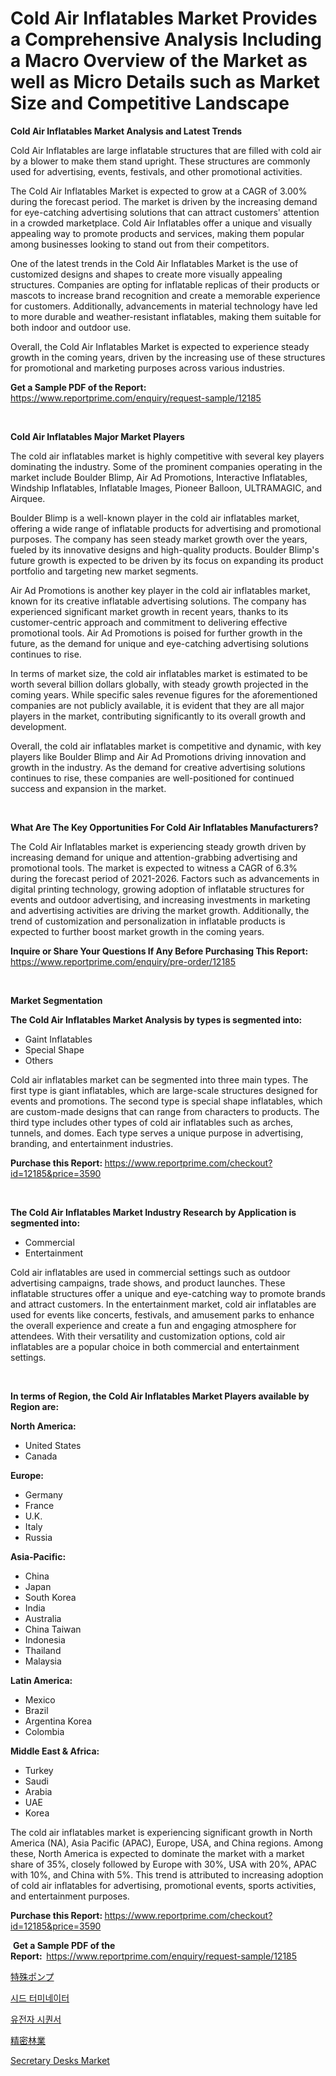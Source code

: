<p><h1>Cold Air Inflatables Market Provides a Comprehensive Analysis Including a Macro Overview of the Market as well as Micro Details such as Market Size and Competitive Landscape</h1></p><p><strong>Cold Air Inflatables Market Analysis and Latest Trends</strong></p>
<p><p>Cold Air Inflatables are large inflatable structures that are filled with cold air by a blower to make them stand upright. These structures are commonly used for advertising, events, festivals, and other promotional activities.</p><p>The Cold Air Inflatables Market is expected to grow at a CAGR of 3.00% during the forecast period. The market is driven by the increasing demand for eye-catching advertising solutions that can attract customers' attention in a crowded marketplace. Cold Air Inflatables offer a unique and visually appealing way to promote products and services, making them popular among businesses looking to stand out from their competitors.</p><p>One of the latest trends in the Cold Air Inflatables Market is the use of customized designs and shapes to create more visually appealing structures. Companies are opting for inflatable replicas of their products or mascots to increase brand recognition and create a memorable experience for customers. Additionally, advancements in material technology have led to more durable and weather-resistant inflatables, making them suitable for both indoor and outdoor use.</p><p>Overall, the Cold Air Inflatables Market is expected to experience steady growth in the coming years, driven by the increasing use of these structures for promotional and marketing purposes across various industries.</p></p>
<p><strong>Get a Sample PDF of the Report:&nbsp;</strong> <a href="https://www.reportprime.com/enquiry/request-sample/12185">https://www.reportprime.com/enquiry/request-sample/12185</a></p>
<p>&nbsp;</p>
<p><strong>Cold Air Inflatables Major Market Players</strong></p>
<p><p>The cold air inflatables market is highly competitive with several key players dominating the industry. Some of the prominent companies operating in the market include Boulder Blimp, Air Ad Promotions, Interactive Inflatables, Windship Inflatables, Inflatable Images, Pioneer Balloon, ULTRAMAGIC, and Airquee.</p><p>Boulder Blimp is a well-known player in the cold air inflatables market, offering a wide range of inflatable products for advertising and promotional purposes. The company has seen steady market growth over the years, fueled by its innovative designs and high-quality products. Boulder Blimp's future growth is expected to be driven by its focus on expanding its product portfolio and targeting new market segments.</p><p>Air Ad Promotions is another key player in the cold air inflatables market, known for its creative inflatable advertising solutions. The company has experienced significant market growth in recent years, thanks to its customer-centric approach and commitment to delivering effective promotional tools. Air Ad Promotions is poised for further growth in the future, as the demand for unique and eye-catching advertising solutions continues to rise.</p><p>In terms of market size, the cold air inflatables market is estimated to be worth several billion dollars globally, with steady growth projected in the coming years. While specific sales revenue figures for the aforementioned companies are not publicly available, it is evident that they are all major players in the market, contributing significantly to its overall growth and development.</p><p>Overall, the cold air inflatables market is competitive and dynamic, with key players like Boulder Blimp and Air Ad Promotions driving innovation and growth in the industry. As the demand for creative advertising solutions continues to rise, these companies are well-positioned for continued success and expansion in the market.</p></p>
<p>&nbsp;</p>
<p><strong>What Are The Key Opportunities For Cold Air Inflatables Manufacturers?</strong></p>
<p><p>The Cold Air Inflatables market is experiencing steady growth driven by increasing demand for unique and attention-grabbing advertising and promotional tools. The market is expected to witness a CAGR of 6.3% during the forecast period of 2021-2026. Factors such as advancements in digital printing technology, growing adoption of inflatable structures for events and outdoor advertising, and increasing investments in marketing and advertising activities are driving the market growth. Additionally, the trend of customization and personalization in inflatable products is expected to further boost market growth in the coming years.</p></p>
<p><strong>Inquire or Share Your Questions If Any Before Purchasing This Report:</strong> <a href="https://www.reportprime.com/enquiry/pre-order/12185">https://www.reportprime.com/enquiry/pre-order/12185</a></p>
<p>&nbsp;</p>
<p><strong>Market Segmentation</strong></p>
<p><strong>The Cold Air Inflatables Market Analysis by types is segmented into:</strong></p>
<p><ul><li>Gaint Inflatables</li><li>Special Shape</li><li>Others</li></ul></p>
<p><p>Cold air inflatables market can be segmented into three main types. The first type is giant inflatables, which are large-scale structures designed for events and promotions. The second type is special shape inflatables, which are custom-made designs that can range from characters to products. The third type includes other types of cold air inflatables such as arches, tunnels, and domes. Each type serves a unique purpose in advertising, branding, and entertainment industries.</p></p>
<p><strong>Purchase this Report:&nbsp;</strong><a href="https://www.reportprime.com/checkout?id=12185&price=3590">https://www.reportprime.com/checkout?id=12185&price=3590</a></p>
<p>&nbsp;</p>
<p><strong>The Cold Air Inflatables Market Industry Research by Application is segmented into:</strong></p>
<p><ul><li>Commercial</li><li>Entertainment</li></ul></p>
<p><p>Cold air inflatables are used in commercial settings such as outdoor advertising campaigns, trade shows, and product launches. These inflatable structures offer a unique and eye-catching way to promote brands and attract customers. In the entertainment market, cold air inflatables are used for events like concerts, festivals, and amusement parks to enhance the overall experience and create a fun and engaging atmosphere for attendees. With their versatility and customization options, cold air inflatables are a popular choice in both commercial and entertainment settings.</p></p>
<p>&nbsp;</p>
<p><strong>In terms of Region, the Cold Air Inflatables Market Players available by Region are:</strong></p>
<p>
    <p> <strong> North America: </strong>
        <ul>
            <li>United States</li>
            <li>Canada</li>
        </ul>
        </p> 
    <p> <strong> Europe: </strong>
        <ul>
            <li>Germany</li>
            <li>France</li>
            <li>U.K.</li>
            <li>Italy</li>
            <li>Russia</li>
        </ul>
        </p> 
    <p> <strong> Asia-Pacific: </strong>
        <ul>
            <li>China</li>
            <li>Japan</li>
            <li>South Korea</li>
            <li>India</li>
            <li>Australia</li>
            <li>China Taiwan</li>
            <li>Indonesia</li>
            <li>Thailand</li>
            <li>Malaysia</li>
        </ul>
        </p> 
    <p> <strong> Latin America: </strong>
        <ul>
            <li>Mexico</li>
            <li>Brazil</li>
            <li>Argentina Korea</li>
            <li>Colombia</li>
        </ul>
        </p> 
    <p> <strong> Middle East & Africa: </strong>
        <ul>
            <li>Turkey</li>
            <li>Saudi</li>
            <li>Arabia</li>
            <li>UAE</li>
            <li>Korea</li>
        </ul>
    </p>
    </p>
<p><p>The cold air inflatables market is experiencing significant growth in North America (NA), Asia Pacific (APAC), Europe, USA, and China regions. Among these, North America is expected to dominate the market with a market share of 35%, closely followed by Europe with 30%, USA with 20%, APAC with 10%, and China with 5%. This trend is attributed to increasing adoption of cold air inflatables for advertising, promotional events, sports activities, and entertainment purposes.</p></p>
<p><strong>Purchase this Report: </strong><a href="https://www.reportprime.com/checkout?id=12185&price=3590">https://www.reportprime.com/checkout?id=12185&price=3590</a></p>
<p>&nbsp;<strong>Get a Sample PDF of the Report:&nbsp;&nbsp;</strong><a href="https://www.reportprime.com/enquiry/request-sample/12185">https://www.reportprime.com/enquiry/request-sample/12185</a></p>
<p><strong></strong></p>
<p><p><a href="https://medium.com/@hugofirst21/%E5%B0%82%E9%96%80%E6%80%A7%E3%83%9D%E3%83%B3%E3%83%97%E5%B8%82%E5%A0%B4%E5%88%86%E6%9E%90-%E3%81%9D%E3%81%AEcagr-%E5%B8%82%E5%A0%B4%E3%82%BB%E3%82%B0%E3%83%A1%E3%83%B3%E3%83%86%E3%83%BC%E3%82%B7%E3%83%A7%E3%83%B3-%E3%81%8A%E3%82%88%E3%81%B3%E3%82%B0%E3%83%AD%E3%83%BC%E3%83%90%E3%83%AB%E7%94%A3%E6%A5%AD%E6%A6%82%E8%A6%81-f3c4675433ec">特殊ポンプ</a></p><p><a href="https://medium.com/@rickymetzdvm/%EC%8B%9C%EC%95%BD-%EB%B0%9C%EC%95%84%EA%B8%B0-%EC%8B%9C%EC%9E%A5-%EB%B6%84%EC%84%9D-%EA%B8%80%EB%A1%9C%EB%B2%8C-%EC%82%B0%EC%97%85-%EC%A0%84%EB%A7%9D-%EB%B0%8F-%EC%98%88%EC%B8%A1-2024%EB%85%84%EB%B6%80%ED%84%B0-2031%EB%85%84-6a0828106ae4">시드 터미네이터</a></p><p><a href="https://medium.com/@joshuapierce88/%EC%9C%A0%EC%A0%84%EC%9E%90-%EC%97%BC%EA%B8%B0%EC%84%9C%EC%97%B4-%EB%B6%84%EC%84%9D%EA%B8%B0-%EC%8B%9C%EC%9E%A5-%EC%A0%84%EB%A7%9D-%EC%82%B0%EC%97%85-%EA%B0%9C%EC%9A%94-%EB%B0%8F-%EC%98%88%EC%B8%A1-2024%EB%85%84%EB%B6%80%ED%84%B0-2031%EB%85%84%EA%B9%8C%EC%A7%80-ce97ed90326a?postPublishedType=initial">유전자 시퀀서</a></p><p><a href="https://medium.com/@kelscdowell78456/%E7%B2%BE%E5%AF%86%E6%9E%97%E6%A5%AD%E3%81%AE%E5%B8%82%E5%A0%B4%E3%82%B7%E3%82%A7%E3%82%A2%E3%81%AE%E9%80%B2%E5%8C%96%E3%81%A8%E5%B8%82%E5%A0%B4%E6%88%90%E9%95%B7%E5%8B%95%E5%90%912024%E5%B9%B4-2031%E5%B9%B4-52c74bddd8ef">精密林業</a></p><p><a href="https://github.com/singletonthaxterkelliehr2df/Market-Research-Report-List-1/blob/main/secretary-desks-market.md">Secretary Desks Market</a></p></p>